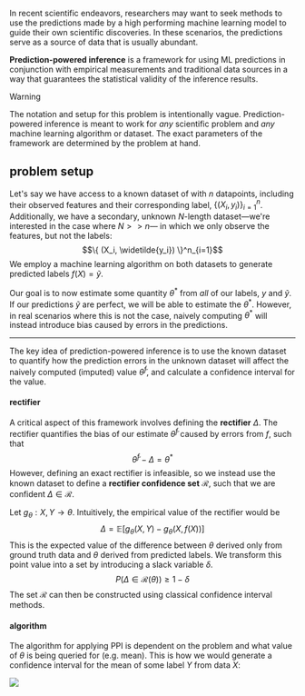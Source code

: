 In recent scientific endeavors, researchers may want to seek methods to use the predictions made by a high performing machine learning model to guide their own scientific discoveries. In these scenarios, the predictions serve as a source of data that is usually abundant. 

**Prediction-powered inference** is a framework for using ML predictions in conjunction with empirical measurements and traditional data sources in a way that guarantees the statistical validity of the inference results.

>[!warning] 
>The notation and setup for this problem is intentionally vague. Prediction-powered inference is meant to work for *any* scientific problem and *any* machine learning algorithm or dataset. The exact parameters of the framework are determined by the problem at hand.

## problem setup
Let's say we have access to a known dataset of with $n$ datapoints, including their observed features and their corresponding label, $\{ (X_i, y_i) \}^n_{i=1}$. Additionally, we have a secondary, unknown $N$-length dataset—we're interested in the case where $N >> n$— in which we only observe the features, but not the labels: $$\{ (X_i, \widetilde{y_i}) \}^n_{i=1}$$We employ a machine learning algorithm on both datasets to generate predicted labels $f(X) = \widetilde{y}$. 

Our goal is to now estimate some quantity $\theta^*$ from *all* of our labels, $y$ and $\widetilde{y}$. If our predictions $\widetilde{y}$ are perfect, we will be able to estimate the $\theta^*$. However, in real scenarios where this is not the case, naively computing $\theta^*$ will instead introduce bias caused by errors in the predictions.

---

The key idea of prediction-powered inference is to use the known dataset to quantify how the prediction errors in the unknown dataset will affect the naively computed (imputed) value $\widetilde{\theta}^f$, and calculate a confidence interval for the value.
#### rectifier
A critical aspect of this framework involves defining the **rectifier** $\Delta$. The rectifier quantifies the bias of our estimate $\widetilde{\theta}^f$ caused by errors from $f$, such that $$\widetilde{\theta}^f - \Delta = \theta^*$$
However, defining an exact rectifier is infeasible, so we instead use the known dataset to define a **rectifier confidence set** $\mathcal{R}$, such that we are confident $\Delta \in \mathcal{R}$. 

Let $g_{\theta} : X, Y \rightarrow \theta$. Intuitively, the empirical value of the rectifier would be 
$$\Delta = \mathbb{E}[g_{\theta}(X, Y) - g_{\theta}(X, f(X))]$$
This is the expected value of the difference between $\theta$ derived only from ground truth data and $\theta$ derived from predicted labels. We transform this point value into a set by introducing a slack variable $\delta$.
$$P(\Delta \in \mathcal{R}(\theta)) \ge 1 - \delta$$
The set $\mathcal{R}$ can then be constructed using classical confidence interval methods.
#### algorithm
The algorithm for applying PPI is dependent on the problem and what value of $\theta$ is being queried for (e.g. mean). This is how we would generate a confidence interval for the mean of some label $Y$ from data $X$:

![](ppi_alg.png)


